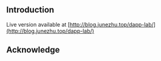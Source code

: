 ## Introduction

Live version available at [http://blog.junezhu.top/dapp-lab/](http://blog.junezhu.top/dapp-lab/)


## Acknowledge




